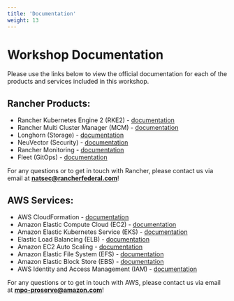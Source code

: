 ```yaml
---
title: 'Documentation'
weight: 13
---
```


# Workshop Documentation

Please use the links below to view the official documentation for each of the products and services included in this workshop.

## Rancher Products:

- Rancher Kubernetes Engine 2 (RKE2) - [documentation](https://docs.rke2.io)
- Rancher Multi Cluster Manager (MCM) - [documentation](https://ranchermanager.docs.rancher.com)
- Longhorn (Storage) - [documentation](https://docs.longhorn.io)
- NeuVector (Security) - [documentation](https://open-docs.neuvector.com)
- Rancher Monitoring - [documentation](https://ranchermanager.docs.rancher.com/pages-for-subheaders/monitoring-and-alerting)
- Fleet (GitOps) - [documentation](https://fleet.rancher.io)

For any questions or to get in touch with Rancher, please contact us via email at **natsec@rancherfederal.com**!

## AWS Services:

- AWS CloudFormation - [documentation](https://docs.aws.amazon.com/cloudformation)
- Amazon Elastic Compute Cloud (EC2) - [documentation](https://docs.aws.amazon.com/ec2)
- Amazon Elastic Kubernetes Service (EKS) - [documentation](https://docs.aws.amazon.com/eks)
- Elastic Load Balancing (ELB) - [documentation](https://docs.aws.amazon.com/elasticloadbalancing)
- Amazon EC2 Auto Scaling - [documentation](https://docs.aws.amazon.com/autoscaling)
- Amazon Elastic File System (EFS) - [documentation](https://docs.aws.amazon.com/efs)
- Amazon Elastic Block Store (EBS) - [documentation](https://docs.aws.amazon.com/ebs)
- AWS Identity and Access Management (IAM) - [documentation](https://docs.aws.amazon.com/iam)

For any questions or to get in touch with AWS, please contact us via email at **mpo-proserve@amazon.com**!

